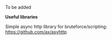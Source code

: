 To be added

__Useful libraries__

Simple async http library for bruteforce/scripting: https://github.com/ax/asyhttp
